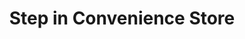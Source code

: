 ---
title: "Step in Convenience Store"
url: /blackburn/step-in-convenience-store/
shop: convenience
---